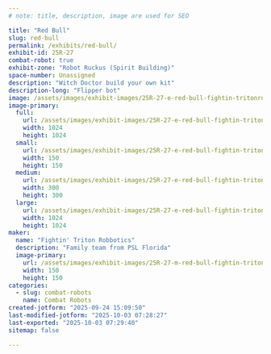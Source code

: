 ```yaml
---
# note: title, description, image are used for SEO

title: "Red Bull"
slug: red-bull
permalink: /exhibits/red-bull/
exhibit-id: 25R-27
combat-robot: true
exhibit-zone: "Robot Ruckus (Spirit Building)"
space-number: Unassigned
description: "Witch Doctor build your own kit"
description-long: "Flipper bot"
image: /assets/images/exhibit-images/25R-27-e-red-bull-fightin-tritonrobboticslogoftr-jpeg-300x300.jpg
image-primary: 
  full:
    url: /assets/images/exhibit-images/25R-27-e-red-bull-fightin-tritonrobboticslogoftr-jpeg-full.jpg
    width: 1024
    height: 1024
  small:
    url: /assets/images/exhibit-images/25R-27-e-red-bull-fightin-tritonrobboticslogoftr-jpeg-150x150.jpg
    width: 150
    height: 150
  medium:
    url: /assets/images/exhibit-images/25R-27-e-red-bull-fightin-tritonrobboticslogoftr-jpeg-300x300.jpg
    width: 300
    height: 300
  large:
    url: /assets/images/exhibit-images/25R-27-e-red-bull-fightin-tritonrobboticslogoftr-jpeg-1024x1024.jpg
    width: 1024
    height: 1024
maker: 
  name: "Fightin' Triton Robbotics"
  description: "Family team from PSL Florida"
  image-primary:
    url: /assets/images/exhibit-images/25R-27-m-red-bull-fightin-tritonrobboticsgrafftext-jpeg-150x150.jpg
    width: 150
    height: 150
categories: 
  - slug: combat-robots
    name: Combat Robots
created-jotform: "2025-09-24 15:09:50"
last-modified-jotform: "2025-10-03 07:28:27"
last-exported: "2025-10-03 07:29:40"
sitemap: false

---
```

